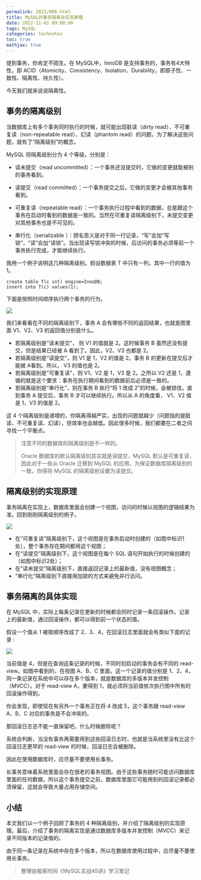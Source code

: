 ```yaml
---
permalink: 2022/006.html
title: MySQL的事务隔离及实现原理
date: 2022-11-02 09:00:00
tags: MySQL
categories: technotes
toc: true
mathjax: true
---
```


提到事务，你肯定不陌生。在 MySQL中，InnoDB 是支持事务的，事务有4大特性，即 ACID（Atomicity、Consistency、Isolation、Durability，即原子性、一致性、隔离性、持久性）。

今天我们就来说说隔离性。
<!-- more -->
## 事务的隔离级别

当数据库上有多个事务同时执行的时候，就可能出现脏读（dirty read）、不可重复读（non-repeatable read）、幻读（phantom read）的问题，为了解决这些问题，就有了“隔离级别”的概念。 

MySQL 将隔离级别分为 4 个等级，分别是：

- 读未提交（read uncommitted）：一个事务还没提交时，它做的变更就能被别的事务看到。

- 读提交（read committed）：一个事务提交之后，它做的变更才会被其他事务看到。

- 可重复读（repeatable read）：一个事务执行过程中看到的数据，总是跟这个事务在启动时看到的数据是一致的。当然在可重复读隔离级别下，未提交变更对其他事务也是不可见的。

- 串行化（serializable ）：顾名思义是对于同一行记录，“写”会加“写锁”，“读”会加“读锁”。当出现读写锁冲突的时候，后访问的事务必须等前一个事务执行完成，才能继续执行。 

我用一个例子说明这几种隔离级别。假设数据表 T 中只有一列，其中一行的值为 1。

```mysql
create table T(c int) engine=InnoDB;
insert into T(c) values(1);
```

下面是按照时间顺序执行两个事务的行为。 

![](https://technotes.oss-cn-shenzhen.aliyuncs.com/2022/image-20221102122433927.png)

我们来看看在不同的隔离级别下，事务 A 会有哪些不同的返回结果，也就是图里面 V1、V2、V3 的返回值分别是什么。 

- 若隔离级别是“读未提交”， 则 V1 的值就是 2。这时候事务 B 虽然还没有提交，但是结果已经被 A 看到了。因此，V2、V3 也都是 2。 
- 若隔离级别是“读提交”，则 V1 是 1，V2 的值是 2。事务 B 的更新在提交后才能被 A看到。所以， V3 的值也是 2。 
- 若隔离级别是“可重复读”，则 V1、V2 是 1，V3 是 2。之所以 V2 还是 1，遵循的就是这个要求：事务在执行期间看到的数据前后必须是一致的。 
- 若隔离级别是“串行化”，则在事务 B 执行“将 1 改成 2”的时候，会被锁住。直到事务 A 提交后，事务 B 才可以继续执行。所以从 A 的角度看， V1、V2 值是 1，V3 的值是 2。 

这 4 个隔离级别是递增的，你隔离得越严实，出现的问题就越少（问题指的是脏读、不可重复读、幻读），但效率也会越低。因此很多时候，我们都要在二者之间寻找一个平衡点。

> 注意不同的数据库的隔离级别是不一样的。
>
> Oracle 数据库的默认隔离级别其实就是读提交，MySQL 默认是可重复读，因此对于一些从 Oracle 迁移到 MySQL 的应用，为保证数据库隔离级别的一致，你得将 MySQL 的隔离级别设置为读提交。

## 隔离级别的实现原理

事务隔离在实现上，数据库里面会创建一个视图，访问的时候以视图的逻辑结果为准。回到刚刚隔离级别的例子。

![](https://technotes.oss-cn-shenzhen.aliyuncs.com/2022/image-20221102122903974.png)

- 在“可重复读”隔离级别下，这个视图是在事务启动时创建的（如图中标识1处），整个事务存在期间都用这个视图；
- 在“读提交”隔离级别下，这个视图是在每个 SQL 语句开始执行的时候创建的（如图中标识2处）；
- 在“读未提交”隔离级别下，直接返回记录上的最新值，没有视图概念；
- “串行化”隔离级别下直接用加锁的方式来避免并行访问。 

## 事务隔离的具体实现

在 MySQL 中，实际上每条记录在更新的时候都会同时记录一条回滚操作。记录上的最新值，通过回滚操作，都可以得到前一个状态的值。 

假设一个值从 1 被按顺序改成了 2、3、4，在回滚日志里面就会有类似下面的记录 :

![](https://technotes.oss-cn-shenzhen.aliyuncs.com/2021/images/事务隔离的实现.png)

当前值是 4，但是在查询这条记录的时候，不同时刻启动的事务会有不同的 read-view。如图中看到的，在视图 A、B、C 里面，这一个记录的值分别是 1、2、4，同一条记录在系统中可以存在多个版本，就是数据库的多版本并发控制（MVCC）。对于 read-view A，要得到 1，就必须将当前值依次执行图中所有的回滚操作得到。 

你会发现，即使现在有另外一个事务正在将 4 改成 5，这个事务跟 read-view A、B、C 对应的事务是不会冲突的。 

那回滚日志总不能一直保留吧，什么时候删除呢？

系统会判断，当没有事务再需要用到这些回滚日志时，也就是当系统里没有比这个回滚日志更早的 read-view 的时候，回滚日志会被删除。 

因此在使用数据库时，应尽量不要使用长事务。

长事务意味着系统里面会存在很老的事务视图。由于这些事务随时可能访问数据库里面的任何数据，所以这个事务提交之前，数据库里面它可能用到的回滚记录都必须保留，这就会导致大量占用存储空间。 

## 小结

本文我们以一个例子回顾了事务的 4 种隔离级别，并介绍了隔离级别的实现原理。最后，介绍了事务的隔离实现是通过数据库多版本并发控制（MVCC）来记录不同版本的记录值的。

由于同一条记录在系统中存在多个版本，所以在数据库使用过程中，应尽量不要使用长事务。

> 整理自极客时间《MySQL实战45讲》学习笔记
